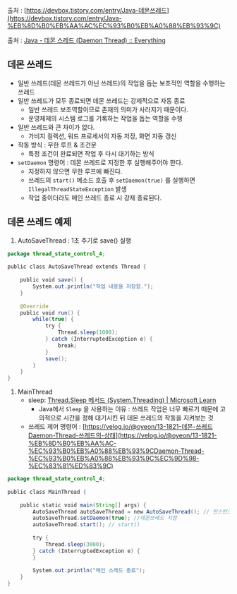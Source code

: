 출처 : [](https://devbox.tistory.com/entry/Java-%EB%8D%B0%EB%AA%AC%EC%93%B0%EB%A0%88%EB%93%9C)[https://devbox.tistory.com/entry/Java-데몬쓰레드](https://devbox.tistory.com/entry/Java-%EB%8D%B0%EB%AA%AC%EC%93%B0%EB%A0%88%EB%93%9C)

출처 : [](https://widevery.tistory.com/32)[Java - 데몬 스레드 (Daemon Thread) :: Everything](https://widevery.tistory.com/32)

## 데몬 쓰레드

- 일반 쓰레드(데몬 쓰레드가 아닌 쓰레드)의 작업을 돕는 보조적인 역할을 수행하는 쓰레드
- 일반 쓰레드가 모두 종료되면 데몬 쓰레드는 강제적으로 자동 종료
  - 일반 쓰레드 보조역할이므로 존재의 의미가 사라지기 때문이다.
  - 운영체제의 시스템 로그를 기록하는 작업을 돕는 역할을 수행
- 일반 쓰레드와 큰 차이가 없다.
  - 가비지 컬렉션, 워드 프로세서의 자동 저장, 화면 자동 갱신
- 작동 방식 : 무한 루프 & 조건문
  - 특정 조건이 완료되면 작업 후 다시 대기하는 방식
- `setDaemon` 명령어 : 데몬 쓰레드로 지정한 후 실행해주어야 한다.
  - 지정하지 않으면 무한 루프에 빠진다.
  - 쓰레드의 `start()` 메소드 호출 후 `setDaemon(true)` 를 실행하면 `IllegalThreadStateException` 발생
  - 작업 중이더라도 메인 쓰레드 종료 시 강제 종료된다.

## 데몬 쓰레드 예제

1. AutoSaveThread : 1초 주기로 save() 실행

```java
package thread_state_control_4;
 
public class AutoSaveThread extends Thread {
 
    public void save() {
        System.out.println("작업 내용을 저장함.");
    }
    
    @Override
    public void run() {
        while(true) {
            try {
                Thread.sleep(1000);
            } catch (InterruptedException e) {
                break;
            }
            save();
        }
    }
}
```

1. MainThread
   - sleep: [](https://learn.microsoft.com/ko-kr/dotnet/api/system.threading.thread.sleep?view=net-6.0)[Thread.Sleep 메서드 (System.Threading) | Microsoft Learn](https://learn.microsoft.com/ko-kr/dotnet/api/system.threading.thread.sleep?view=net-6.0)
     - Java에서 `Sleep` 을 사용하는 이유 : 쓰레드 작업은 너무 빠르기 때문에 고의적으로 시간을 정해 대기시킨 뒤 데몬 쓰레드의 작동을 지켜보는 것
   - 쓰레드 제어 명령어 : [](https://velog.io/@oyeon/13-1821-%EB%8D%B0%EB%AA%AC-%EC%93%B0%EB%A0%88%EB%93%9CDaemon-Thread-%EC%93%B0%EB%A0%88%EB%93%9C%EC%9D%98-%EC%83%81%ED%83%9C)[https://velog.io/@oyeon/13-1821-데몬-쓰레드Daemon-Thread-쓰레드의-상태](https://velog.io/@oyeon/13-1821-%EB%8D%B0%EB%AA%AC-%EC%93%B0%EB%A0%88%EB%93%9CDaemon-Thread-%EC%93%B0%EB%A0%88%EB%93%9C%EC%9D%98-%EC%83%81%ED%83%9C)

```java
package thread_state_control_4;
 
public class MainThread {
 
    public static void main(String[] args) {
        AutoSaveThread autoSaveThread = new AutoSaveThread(); // 인스턴스 생성
        autoSaveThread.setDaemon(true); //데몬쓰레드 지정
        autoSaveThread.start(); // start()
        
        try {
            Thread.sleep(3000);
        } catch (InterruptedException e) {
        }
        
        System.out.println("메인 스레드 종료");
    }
}
```
